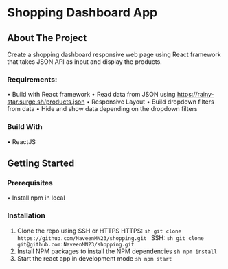 # Shopping Dashboard App

## About The Project
Create a shopping dashboard responsive web page using React framework that takes JSON API as input and display the products.

### Requirements:
• Build with React framework 
• Read data from JSON using https://rainy-star.surge.sh/products.json
• Responsive Layout
• Build dropdown filters from data
• Hide and show data depending on the dropdown filters

### Build With
• ReactJS

## Getting Started

### Prerequisites
• Install npm in local

### Installation
1. Clone the repo using SSH or HTTPS
    HTTPS: ```sh git clone https://github.com/NaveenMN23/shopping.git ```
    SSH: ```sh git clone git@github.com:NaveenMN23/shopping.git ```
2. Install NPM packages to install the NPM dependencies
    ```sh npm install ```
3. Start the react app in development mode
    ```sh npm start ```




